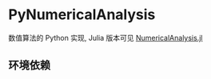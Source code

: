# PyNumericalAnalysis
数值算法的 Python 实现, Julia 版本可见 [NumericalAnalysis.jl](https://github.com/tangxiangong/NumericalAnalysis.jl)
## 环境依赖